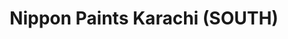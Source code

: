 ---
title: "Nippon Paints Karachi (SOUTH)"
url: /karachi/nippon-paints-karachi-south/
shop: paint
---
